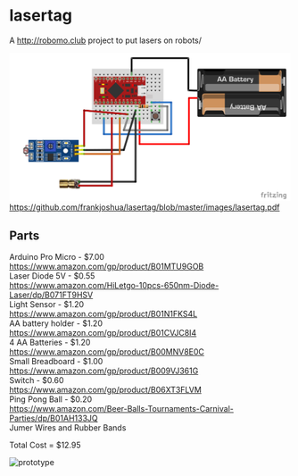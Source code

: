 # lasertag
A http://robomo.club project to put lasers on robots/

![prototype](https://github.com/frankjoshua/lasertag/blob/master/images/skematic.png)
https://github.com/frankjoshua/lasertag/blob/master/images/lasertag.pdf

## Parts
Arduino Pro Micro - $7.00<br>
https://www.amazon.com/gp/product/B01MTU9GOB<br>
Laser Diode 5V - $0.55<br>
https://www.amazon.com/HiLetgo-10pcs-650nm-Diode-Laser/dp/B071FT9HSV<br>
Light Sensor - $1.20<br>
https://www.amazon.com/gp/product/B01N1FKS4L<br>
AA battery holder - $1.20<br>
https://www.amazon.com/gp/product/B01CVJC8I4<br>
4 AA Batteries - $1.20<br>
https://www.amazon.com/gp/product/B00MNV8E0C<br>
Small Breadboard - $1.00<br>
https://www.amazon.com/gp/product/B009VJ361G<br>
Switch - $0.60<br>
https://www.amazon.com/gp/product/B06XT3FLVM<br>
Ping Pong Ball - $0.20<br>
https://www.amazon.com/Beer-Balls-Tournaments-Carnival-Parties/dp/B01AH133JQ<br>
Jumer Wires and Rubber Bands<br>

Total Cost = $12.95

![prototype](https://github.com/frankjoshua/lasertag/blob/master/images/laser_tag_proto.jpg)
